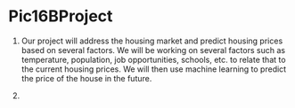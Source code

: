 # Pic16BProject

1. Our project will address the housing market and predict housing prices based on several factors. We will be working on several factors such as temperature, population, job opportunities, schools, etc. to relate that to the current housing prices. We will then use machine learning to predict the price of the house in the future. 

2. 